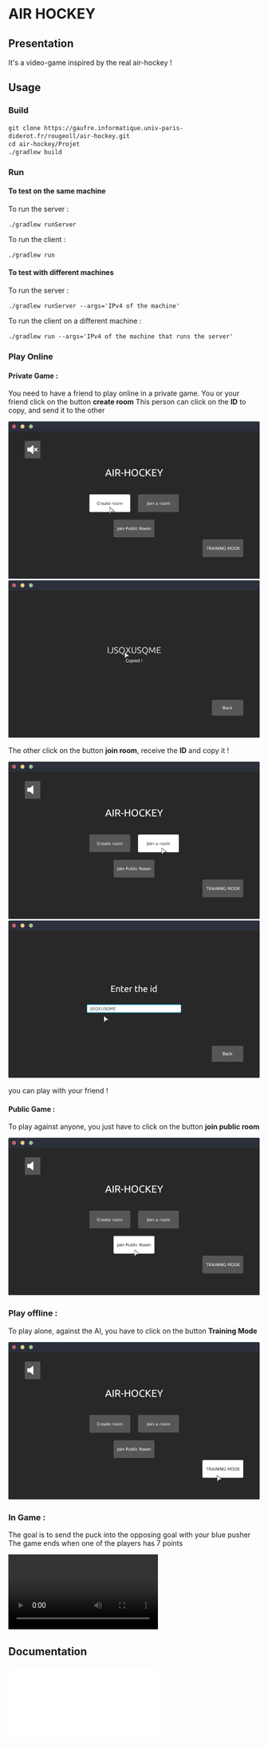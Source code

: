 # AIR HOCKEY

## Presentation

It's a video-game inspired by the real air-hockey !

## Usage

### Build

```
git clone https://gaufre.informatique.univ-paris-diderot.fr/rougeoll/air-hockey.git
cd air-hockey/Projet
./gradlew build
```
### Run

#### To test on the same machine

To run the server :
```
./gradlew runServer
```
To run the client :
```
./gradlew run
```
#### To test with different machines
To run the server :
```
./gradlew runServer --args='IPv4 of the machine'
```
To run the client on a different machine :

```
./gradlew run --args='IPv4 of the machine that runs the server'
```

### Play Online

#### Private Game :

You need to have a friend to play online in a private game.
You or your friend click on the button **create room**
This person can click on the **ID** to copy, and send it to the other

![Private Game 1](Projet/ressources/ressources-readme/image1.png)
![Private Game 2](Projet/ressources/ressources-readme/image2.png)

The other click on the button **join room**, receive the **ID** and copy it !

![Private Game 3](Projet/ressources/ressources-readme/image3.png)
![Private Game 4](Projet/ressources/ressources-readme/image4.png)

you can play with your friend !

#### Public Game :

To play against anyone, you just have to click on the button **join public room**

![Public Game](Projet/ressources/ressources-readme/image6.png)

### Play offline :

To play alone, against the AI, you have to click on the button **Training Mode**

![Offline](Projet/ressources/ressources-readme/image5.png)

### In Game :

The goal is to send the puck into the opposing goal with your blue pusher
The game ends when one of the players has 7 points

![](Projet/ressources/ressources-readme/video-air-hockey.mp4)

## Documentation

![Serveur/UDP Protocole](doc_server.md)


